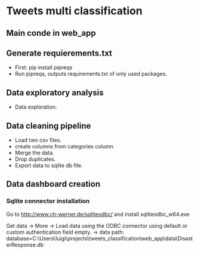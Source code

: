 # Tweets multi classification

## Main conde in web_app

## Generate requierements.txt

- First: pip install pipreqs
- Run pipreqs, outputs requirements.txt of only used packages.

## Data exploratory analysis

- Data exploration.

## Data cleaning pipeline

- Load two csv files.
- create columns from categories column.
- Merge the data.
- Drop duplicates.
- Export data to sqlite db file.

## Data dashboard creation

### Sqlite connector installation

Go to http://www.ch-werner.de/sqliteodbc/ and install sqliteodbc_w64.exe

Get data
-> More
-> Load data using the ODBC connector using default or custom authentication field empty.
-> data path: database=C:\Users\luigi\projects\tweets_classification\web_app\data\DisasterResponse.db
